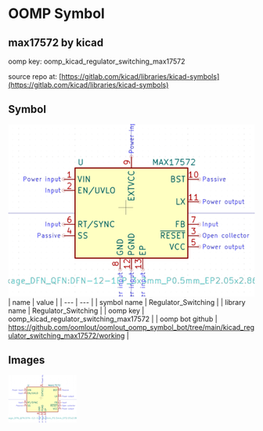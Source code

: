 # OOMP Symbol  
## max17572  by kicad  
  
oomp key: oomp_kicad_regulator_switching_max17572  
  
source repo at: [https://gitlab.com/kicad/libraries/kicad-symbols](https://gitlab.com/kicad/libraries/kicad-symbols)  
## Symbol  
  
[![working.png](working_600.png)](working.png)  
| name | value | 
| --- | --- | 
| symbol name | Regulator_Switching | 
| library name | Regulator_Switching | 
| oomp key | oomp_kicad_regulator_switching_max17572 | 
| oomp bot github | https://github.com/oomlout/oomlout_oomp_symbol_bot/tree/main/kicad_regulator_switching_max17572/working | 
## Images  
  
[![working.png](working_140.png)](working.png)  
